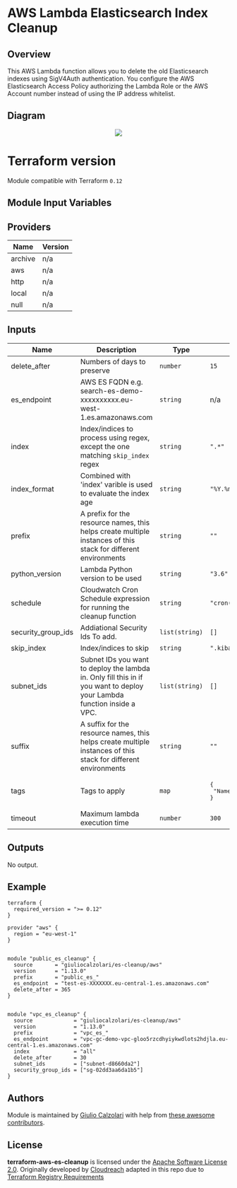 # AWS Lambda Elasticsearch Index Cleanup

## Overview
This AWS Lambda function allows you to delete the old Elasticsearch indexes using SigV4Auth authentication. You configure the AWS Elasticsearch Access Policy authorizing the Lambda Role or the AWS Account number instead of using the IP address whitelist.

## Diagram

<p align="center">
  <img src="https://raw.githubusercontent.com/giuliocalzolari/terraform-aws-es-cleanup/master/diagram.png">
</p>


# Terraform version
Module compatible with Terraform `0.12`


## Module Input Variables
<!-- BEGINNING OF PRE-COMMIT-TERRAFORM DOCS HOOK -->
## Providers

| Name | Version |
|------|---------|
| archive | n/a |
| aws | n/a |
| http | n/a |
| local | n/a |
| null | n/a |

## Inputs

| Name | Description | Type | Default | Required |
|------|-------------|------|---------|:-----:|
| delete\_after | Numbers of days to preserve | `number` | `15` | no |
| es\_endpoint | AWS ES FQDN e.g. search-es-demo-xxxxxxxxxx.eu-west-1.es.amazonaws.com | `string` | n/a | yes |
| index | Index/indices to process using regex, except the one matching `skip_index` regex | `string` | `".*"` | no |
| index\_format | Combined with 'index' varible is used to evaluate the index age | `string` | `"%Y.%m.%d"` | no |
| prefix | A prefix for the resource names, this helps create multiple instances of this stack for different environments | `string` | `""` | no |
| python\_version | Lambda Python version to be used | `string` | `"3.6"` | no |
| schedule | Cloudwatch Cron Schedule expression for running the cleanup function | `string` | `"cron(0 3 * * ? *)"` | no |
| security\_group\_ids | Addiational Security Ids To add. | `list(string)` | `[]` | no |
| skip\_index | Index/indices to skip | `string` | `".kibana*"` | no |
| subnet\_ids | Subnet IDs you want to deploy the lambda in. Only fill this in if you want to deploy your Lambda function inside a VPC. | `list(string)` | `[]` | no |
| suffix | A suffix for the resource names, this helps create multiple instances of this stack for different environments | `string` | `""` | no |
| tags | Tags to apply | `map` | <pre>{<br>  "Name": "es-cleanup"<br>}</pre> | no |
| timeout | Maximum lambda execution time | `number` | `300` | no |

## Outputs

No output.

<!-- END OF PRE-COMMIT-TERRAFORM DOCS HOOK -->

## Example

```
terraform {
  required_version = ">= 0.12"
}

provider "aws" {
  region = "eu-west-1"
}


module "public_es_cleanup" {
  source       = "giuliocalzolari/es-cleanup/aws"
  version      = "1.13.0"
  prefix       = "public_es_"
  es_endpoint  = "test-es-XXXXXXX.eu-central-1.es.amazonaws.com"
  delete_after = 365
}


module "vpc_es_cleanup" {
  source             = "giuliocalzolari/es-cleanup/aws"
  version            = "1.13.0"
  prefix             = "vpc_es_"
  es_endpoint        = "vpc-gc-demo-vpc-gloo5rzcdhyiykwdlots2hdjla.eu-central-1.es.amazonaws.com"
  index              = "all"
  delete_after       = 30
  subnet_ids         = ["subnet-d8660da2"]
  security_group_ids = ["sg-02dd3aa6da1b5"]
}
```


## Authors

Module is maintained by [Giulio Calzolari](https://github.com/giuliocalzolari) with help from [these awesome contributors](AUTHORS.md).


## License

**terraform-aws-es-cleanup** is licensed under the [Apache Software License 2.0](LICENSE.md).
Originally developed by [Cloudreach](https://github.com/cloudreach/aws-lambda-es-cleanup) adapted in this repo due to [Terraform Registry Requirements](https://www.terraform.io/docs/registry/modules/publish.html)
